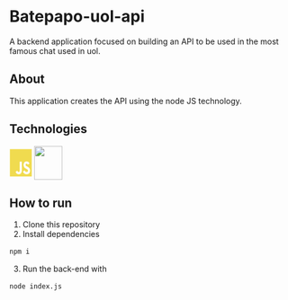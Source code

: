 # Batepapo-uol-api

A backend application focused on building an API to be used in the most famous chat used in uol.

## About

This application creates the API using the node JS technology.

## Technologies

<div>
    <img align="center" height="50" width="40"src="https://raw.githubusercontent.com/devicons/devicon/master/icons/javascript/javascript-plain.svg" />
    <img align="center" height="60" width="50" src="https://cdn.jsdelivr.net/gh/devicons/devicon/icons/nodejs/nodejs-original.svg" />
</div>

## How to run
1. Clone this repository
2. Install dependencies
```bash
npm i
```
3. Run the back-end with
```bash
node index.js
```
